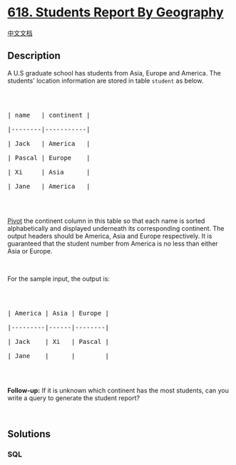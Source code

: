 # [618. Students Report By Geography](https://leetcode.com/problems/students-report-by-geography)

[中文文档](/solution/0600-0699/0618.Students%20Report%20By%20Geography/README.md)

## Description

A U.S graduate school has students from Asia, Europe and America. The students&#39; location information are stored in table <code>student</code> as below.

<p>&nbsp;</p>



<pre>

| name   | continent |

|--------|-----------|

| Jack   | America   |

| Pascal | Europe    |

| Xi     | Asia      |

| Jane   | America   |

</pre>



<p>&nbsp;</p>

<a href="https://en.wikipedia.org/wiki/Pivot_table"> Pivot</a> the continent column in this table so that each name is sorted alphabetically and displayed underneath its corresponding continent. The output headers should be America, Asia and Europe respectively. It is guaranteed that the student number from America is no less than either Asia or Europe.



<p>&nbsp;</p>

For the sample input, the output is:



<p>&nbsp;</p>



<pre>

| America | Asia | Europe |

|---------|------|--------|

| Jack    | Xi   | Pascal |

| Jane    |      |        |

</pre>



<p>&nbsp;</p>

<b>Follow-up:</b> If it is unknown which continent has the most students, can you write a query to generate the student report?



<p>&nbsp;</p>



## Solutions

<!-- tabs:start -->

### **SQL**

```sql

```

<!-- tabs:end -->